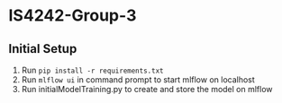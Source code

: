 # IS4242-Group-3

## Initial Setup
1. Run `pip install -r requirements.txt`
2. Run `mlflow ui` in command prompt to start mlflow on localhost
3. Run initialModelTraining.py to create and store the model on mlflow